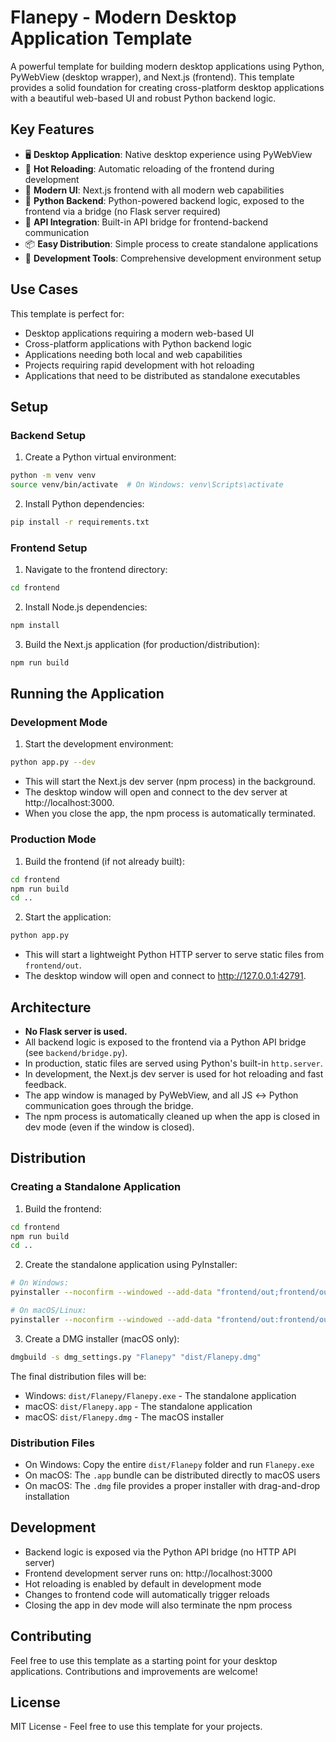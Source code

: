 # Flanepy - Modern Desktop Application Template

A powerful template for building modern desktop applications using Python, PyWebView (desktop wrapper), and Next.js (frontend). This template provides a solid foundation for creating cross-platform desktop applications with a beautiful web-based UI and robust Python backend logic.

## Key Features

- 🖥️ **Desktop Application**: Native desktop experience using PyWebView
- 🔄 **Hot Reloading**: Automatic reloading of the frontend during development
- 🎨 **Modern UI**: Next.js frontend with all modern web capabilities
- 🐍 **Python Backend**: Python-powered backend logic, exposed to the frontend via a bridge (no Flask server required)
- 🔌 **API Integration**: Built-in API bridge for frontend-backend communication
- 📦 **Easy Distribution**: Simple process to create standalone applications
- 🔧 **Development Tools**: Comprehensive development environment setup

## Use Cases

This template is perfect for:
- Desktop applications requiring a modern web-based UI
- Cross-platform applications with Python backend logic
- Applications needing both local and web capabilities
- Projects requiring rapid development with hot reloading
- Applications that need to be distributed as standalone executables

## Setup

### Backend Setup
1. Create a Python virtual environment:
```bash
python -m venv venv
source venv/bin/activate  # On Windows: venv\Scripts\activate
```

2. Install Python dependencies:
```bash
pip install -r requirements.txt
```

### Frontend Setup
1. Navigate to the frontend directory:
```bash
cd frontend
```

2. Install Node.js dependencies:
```bash
npm install
```

3. Build the Next.js application (for production/distribution):
```bash
npm run build
```

## Running the Application

### Development Mode
1. Start the development environment:
```bash
python app.py --dev
```
- This will start the Next.js dev server (npm process) in the background.
- The desktop window will open and connect to the dev server at http://localhost:3000.
- When you close the app, the npm process is automatically terminated.

### Production Mode
1. Build the frontend (if not already built):
```bash
cd frontend
npm run build
cd ..
```
2. Start the application:
```bash
python app.py
```
- This will start a lightweight Python HTTP server to serve static files from `frontend/out`.
- The desktop window will open and connect to http://127.0.0.1:42791.

## Architecture
- **No Flask server is used.**
- All backend logic is exposed to the frontend via a Python API bridge (see `backend/bridge.py`).
- In production, static files are served using Python's built-in `http.server`.
- In development, the Next.js dev server is used for hot reloading and fast feedback.
- The app window is managed by PyWebView, and all JS ↔ Python communication goes through the bridge.
- The npm process is automatically cleaned up when the app is closed in dev mode (even if the window is closed).

## Distribution

### Creating a Standalone Application

1. Build the frontend:
```bash
cd frontend
npm run build
cd ..
```

2. Create the standalone application using PyInstaller:
```bash
# On Windows:
pyinstaller --noconfirm --windowed --add-data "frontend/out;frontend/out" --name "Flanepy" app.py

# On macOS/Linux:
pyinstaller --noconfirm --windowed --add-data "frontend/out:frontend/out" --name "Flanepy" app.py
```

3. Create a DMG installer (macOS only):
```bash
dmgbuild -s dmg_settings.py "Flanepy" "dist/Flanepy.dmg"
```

The final distribution files will be:
- Windows: `dist/Flanepy/Flanepy.exe` - The standalone application
- macOS: `dist/Flanepy.app` - The standalone application
- macOS: `dist/Flanepy.dmg` - The macOS installer

### Distribution Files
- On Windows: Copy the entire `dist/Flanepy` folder and run `Flanepy.exe`
- On macOS: The `.app` bundle can be distributed directly to macOS users
- On macOS: The `.dmg` file provides a proper installer with drag-and-drop installation

## Development

- Backend logic is exposed via the Python API bridge (no HTTP API server)
- Frontend development server runs on: http://localhost:3000
- Hot reloading is enabled by default in development mode
- Changes to frontend code will automatically trigger reloads
- Closing the app in dev mode will also terminate the npm process

## Contributing

Feel free to use this template as a starting point for your desktop applications. Contributions and improvements are welcome!

## License

MIT License - Feel free to use this template for your projects. 